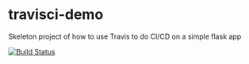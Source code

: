 # travisci-demo

Skeleton project of how to use Travis to do CI/CD on a simple flask app


[![Build Status](https://travis-ci.com/judithklepper/travisci-demo.svg?branch=master)](https://travis-ci.com/judithklepper/travisci-demo)
